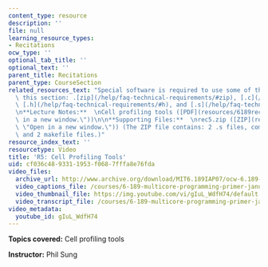 ```yaml
---
content_type: resource
description: ''
file: null
learning_resource_types:
- Recitations
ocw_type: ''
optional_tab_title: ''
optional_text: ''
parent_title: Recitations
parent_type: CourseSection
related_resources_text: "Special software is required to use some of the files in\
  \ this section: .[zip](/help/faq-technical-requirements/#zip), [.c](/help/faq-technical-requirements/#c),\
  \ [.h](/help/faq-technical-requirements/#h), and [.s](/help/faq-technical-requirements/#s).\n\
  \n**Lecture Notes:**  \nCell profiling tools ([PDF](resources/6189recitatn5 \"Open\
  \ in a new window.\"))\n\n**Supporting Files:**  \nrec5.zip ([ZIP](resources/rec5\
  \ \"Open in a new window.\")) (The ZIP file contains: 2 .s files, common.h, make-obj-file,\
  \ and 2 makefile files.)"
resource_index_text: ''
resourcetype: Video
title: 'R5: Cell Profiling Tools'
uid: cf036c48-9331-1953-f068-7fffa8e76fda
video_files:
  archive_url: http://www.archive.org/download/MIT6.189IAP07/ocw-6.189-iap07-rec05_300k.mp4
  video_captions_file: /courses/6-189-multicore-programming-primer-january-iap-2007/ae54d3acaa245aa6a69a2007b3ca729e_gIuL_WdfH74.vtt
  video_thumbnail_file: https://img.youtube.com/vi/gIuL_WdfH74/default.jpg
  video_transcript_file: /courses/6-189-multicore-programming-primer-january-iap-2007/8c4cd8f286d47e8375403d6bc2d816df_gIuL_WdfH74.pdf
video_metadata:
  youtube_id: gIuL_WdfH74
---
```


**Topics covered:** Cell profiling tools

**Instructor:** Phil Sung
